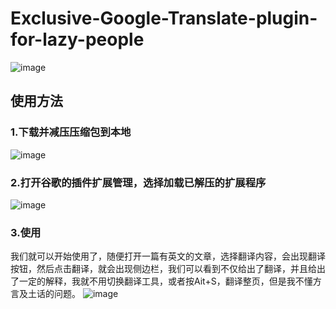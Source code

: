 # Exclusive-Google-Translate-plugin-for-lazy-people
![image](https://github.com/user-attachments/assets/bde3454c-e5da-4664-8d33-3d1e54b820eb)

## 使用方法
### 1.下载并减压压缩包到本地
![image](https://github.com/user-attachments/assets/65254160-bd7a-4b69-afb1-dabdfda71417)
### 2.打开谷歌的插件扩展管理，选择加载已解压的扩展程序
![image](https://github.com/user-attachments/assets/2b21d291-68c7-43b3-9c32-d0e17f381a50)
### 3.使用
我们就可以开始使用了，随便打开一篇有英文的文章，选择翻译内容，会出现翻译按钮，然后点击翻译，就会出现侧边栏，我们可以看到不仅给出了翻译，并且给出了一定的解释，我就不用切换翻译工具，或者按Ait+S，翻译整页，但是我不懂方言及土话的问题。
![image](https://github.com/user-attachments/assets/f2d9c074-9ca8-4d83-a156-3724c50ef763)
